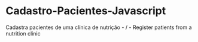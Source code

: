# Cadastro-Pacientes-Javascript
Cadastra pacientes de uma clínica de nutrição - / - Register patients from a nutrition clinic
